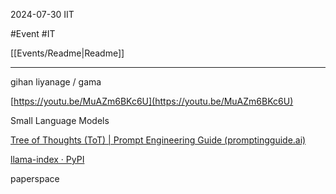 2024-07-30
IIT

#Event #IT

[[Events/Readme|Readme]]

---

gihan liyanage / gama

[https://youtu.be/MuAZm6BKc6U](https://youtu.be/MuAZm6BKc6U)

Small Language Models

[Tree of Thoughts (ToT) | Prompt Engineering Guide (promptingguide.ai)](https://www.promptingguide.ai/techniques/tot)

[llama-index · PyPI](https://pypi.org/project/llama-index/)

paperspace